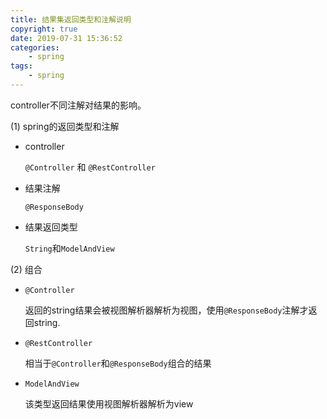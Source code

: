 ```yaml
---
title: 结果集返回类型和注解说明
copyright: true
date: 2019-07-31 15:36:52
categories:
    - spring
tags:
    - spring
---
```

controller不同注解对结果的影响。

<!-- more -->

(1) spring的返回类型和注解

+ controller

    `@Controller` 和 `@RestController`

+ 结果注解

    `@ResponseBody`

+ 结果返回类型 

    `String`和`ModelAndView`

(2) 组合

+ `@Controller` 

    返回的string结果会被视图解析器解析为视图，使用`@ResponseBody`注解才返回string.

+ `@RestController`

    相当于`@Controller`和`@ResponseBody`组合的结果

+ `ModelAndView`

    该类型返回结果使用视图解析器解析为view
